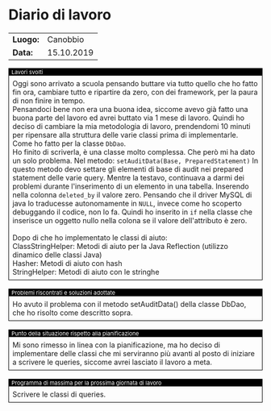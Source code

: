# Diario di lavoro

<table>
    <tr><td><b>Luogo:</b></td><td>Canobbio</td></tr>
    <tr><td><b>Data:</b></td><td>15.10.2019</td></tr>
</table>

<div style="border: 1px solid black;">
    <div style="background-color:black;color:white;font-size:11px;padding-left:5px">
        Lavori svolti
    </div>
    <div style="padding: 7px">
        Oggi sono arrivato a scuola pensando buttare via tutto quello che ho fatto fin ora,
        cambiare tutto e ripartire da zero, con dei framework, per la paura di non finire in
        tempo.<br>
        Pensandoci bene non era una buona idea, siccome avevo gi&agrave; fatto una buona
        parte del lavoro ed avrei buttato via 1 mese di lavoro. Quindi ho deciso di cambiare
        la mia metodologia di lavoro, prendendomi 10 minuti per ripensare alla struttura
        delle varie classi prima di implementarle.<br>
        Come ho fatto per la classe <code>DbDao</code>.<br>
        Ho finito di scriverla, &egrave; una classe molto complessa. Che per&ograve; mi ha 
        dato un solo problema. Nel metodo: <code>setAuditData(Base, PreparedStatement)</code>
        In questo metodo devo settare gli elementi di base di audit nei prepared statement 
        delle varie query. Mentre la testavo, continuava a darmi dei problemi durante 
        l'inserimento di un elemento in una tabella. Inserendo nella colonna 
        <code>deleted_by</code> il valore zero. Pensando che il driver MySQL di java lo 
        traducesse autonomamente in <code>NULL</code>, invece come ho scoperto debuggando
        il codice, non lo fa. Quindi ho inserito in <code>if</code> nella classe che 
        inserisce un oggetto nullo nella colona se il valore dell'attributo &egrave; zero.
        <br><br>
        Dopo di che ho implementato le classi di aiuto:<br>
        ClassStringHelper: Metodi di aiuto per la Java Reflection (utilizzo dinamico
        delle classi Java)<br>
        Hasher: Metodi di aiuto con hash<br>
        StringHelper: Metodi di aiuto con le stringhe<br>
    </div>
</div>

<br>

<div style="border: 1px solid black;">
    <div style="background-color:black;color:white;font-size:11px;padding-left:5px">
        Problemi riscontrati e soluzioni adottate
    </div>
    <div style="padding: 7px">
        Ho avuto il problema con il metodo setAuditData() della classe DbDao, che ho risolto
        come descritto sopra.
    </div>
</div>

<br>

<div style="border: 1px solid black;">
    <div style="background-color:black;color:white;font-size:11px;padding-left:5px">
        Punto della situazione rispetto alla pianificazione
    </div>
    <div style="padding: 7px">
        Mi sono rimesso in linea con la pianificazione, ma ho deciso di implementare delle
        classi che mi serviranno pi&ugrave; avanti al posto di iniziare a scrivere le 
        queries, siccome avrei lasciato il lavoro a meta.
    </div>
</div>

<br>

<div style="border: 1px solid black;">
    <div style="background-color:black;color:white;font-size:11px;padding-left:5px">
        Programma di massima per la prossima giornata di lavoro
    </div>
    <div style="padding: 7px">
        Scrivere le classi di queries.
    </div>
</div>
